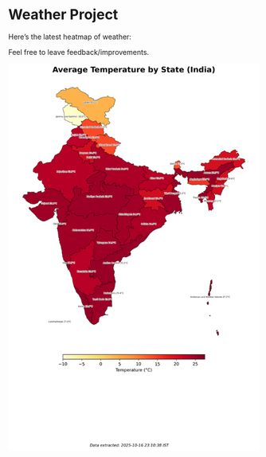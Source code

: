 # Weather Project

Here’s the latest heatmap of weather:

Feel free to leave feedback/improvements.

![India Heatmap](docs/assets/india_heatmap.png?v=F12E18)
